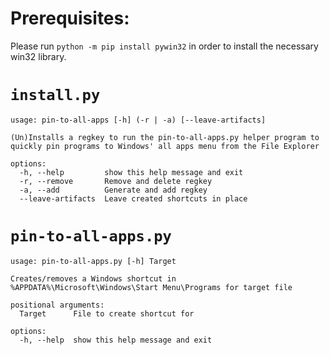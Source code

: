 # Prerequisites:
Please run `python -m pip install pywin32` in order to install the necessary win32 library.

# `install.py`
```
usage: pin-to-all-apps [-h] (-r | -a) [--leave-artifacts]

(Un)Installs a regkey to run the pin-to-all-apps.py helper program to quickly pin programs to Windows' all apps menu from the File Explorer

options:
  -h, --help         show this help message and exit
  -r, --remove       Remove and delete regkey
  -a, --add          Generate and add regkey
  --leave-artifacts  Leave created shortcuts in place
```

# `pin-to-all-apps.py`
```
usage: pin-to-all-apps.py [-h] Target

Creates/removes a Windows shortcut in %APPDATA%\Microsoft\Windows\Start Menu\Programs for target file

positional arguments:
  Target      File to create shortcut for

options:
  -h, --help  show this help message and exit
```